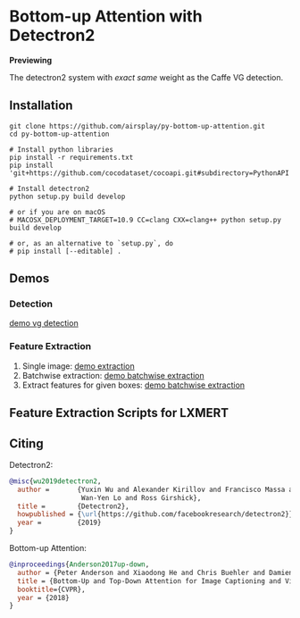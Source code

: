 # Bottom-up Attention with Detectron2 

**Previewing**

The detectron2 system with *exact same* weight as the Caffe VG detection.

## Installation
```
git clone https://github.com/airsplay/py-bottom-up-attention.git
cd py-bottom-up-attention

# Install python libraries
pip install -r requirements.txt
pip install 'git+https://github.com/cocodataset/cocoapi.git#subdirectory=PythonAPI'

# Install detectron2
python setup.py build develop

# or if you are on macOS
# MACOSX_DEPLOYMENT_TARGET=10.9 CC=clang CXX=clang++ python setup.py build develop

# or, as an alternative to `setup.py`, do
# pip install [--editable] .
```

## Demos
### Detection
[demo vg detection](demo/demo_vg_detection.ipynb)

### Feature Extraction
1. Single image: [demo extraction](demo/demo_feature_extraction.ipynb)
2. Batchwise extraction: [demo batchwise extraction](demo/demo_batchwise_feature_extraction.ipynb)
3. Extract features for given boxes: [demo batchwise extraction](demo/demo_batchwise_feature_extraction.ipynb)

## Feature Extraction Scripts for LXMERT

## Citing

Detectron2:
```BibTeX
@misc{wu2019detectron2,
  author =       {Yuxin Wu and Alexander Kirillov and Francisco Massa and
                  Wan-Yen Lo and Ross Girshick},
  title =        {Detectron2},
  howpublished = {\url{https://github.com/facebookresearch/detectron2}},
  year =         {2019}
}
```

Bottom-up Attention:
```BibTeX
@inproceedings{Anderson2017up-down,
  author = {Peter Anderson and Xiaodong He and Chris Buehler and Damien Teney and Mark Johnson and Stephen Gould and Lei Zhang},
  title = {Bottom-Up and Top-Down Attention for Image Captioning and Visual Question Answering},
  booktitle={CVPR},
  year = {2018}
}
```
